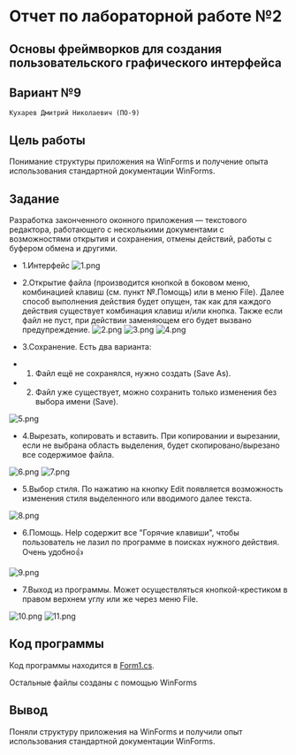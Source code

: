 # Отчет по лабораторной работе №2

## Основы фреймворков для создания пользовательского графического интерфейса

## Вариант №9

`Кухарев Дмитрий Николаевич (ПО-9)`

## Цель работы

Понимание структуры приложения на WinForms и получение опыта использования стандартной документации WinForms.

## Задание 

Разработка законченного оконного приложения — текстового редактора, работающего с несколькими документами с возможностями открытия и сохранения, отмены действий, работы с буфером обмена и другими.

* 1.Интерфейс
![1.png](./images/1.png)

* 2.Открытие файла (производится кнопкой в боковом меню, комбинацией клавиш (см. пункт №.Помощь) или в меню File). Далее способ выполнения действия будет опущен, так как для каждого действия существует комбинация клавиш и/или кнопка. Также если файл не пуст, при действии заменяющем его будет вызвано предупреждение.
![2.png](./images/2.png)
![3.png](./images/3.png)
![4.png](./images/4.png)

* 3.Сохранение. Есть два варианта:
* 1) Файл ещё не сохранялся, нужно создать (Save As).
* 2) Файл уже существует, можно сохранить только изменения без выбора имени (Save).

![5.png](./images/5.png)

* 4.Вырезать, копировать и вставить. При копировании и вырезании, если не выбрана область выделения, будет скопировано/вырезано все содержимое файла. 

![6.png](./images/6.png)
![7.png](./images/7.png)

* 5.Выбор стиля. По нажатию на кнопку Edit появляется возможность изменения стиля выделенного или вводимого далее текста.

![8.png](./images/8.png)

* 6.Помощь. Help содержит все "Горячие клавиши", чтобы пользователь не лазил по программе в поисках нужного действия. Очень удобно👍

![9.png](./images/9.png)

* 7.Выход из программы. Может осуществляться кнопкой-крестиком в правом верхнем углу или же через меню File.

![10.png](./images/10.png)
![11.png](./images/11.png)

## Код программы

Код программы находится в [Form1.cs](./src/Form1.cs).

Остальные файлы созданы с помощью WinForms

## Вывод

Поняли структуру приложения на WinForms и получили опыт использования стандартной документации WinForms.
